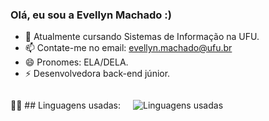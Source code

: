 ### Olá, eu sou a Evellyn Machado :)

- 🌱 Atualmente cursando Sistemas de Informação na UFU.
- 📫 Contate-me no email: evellyn.machado@ufu.br
- 😄 Pronomes: ELA/DELA.
- ⚡ Desenvolvedora back-end júnior.

<div style="display: flex; align-items: center;">
  <p style="margin-right: 20px;">👩‍💻 ## Linguagens usadas:</p>
  <img src="https://github-readme-stats.vercel.app/api/top-langs/?username=EveMachado&layout=pie&theme=radical" alt="Linguagens usadas" />
</div>
